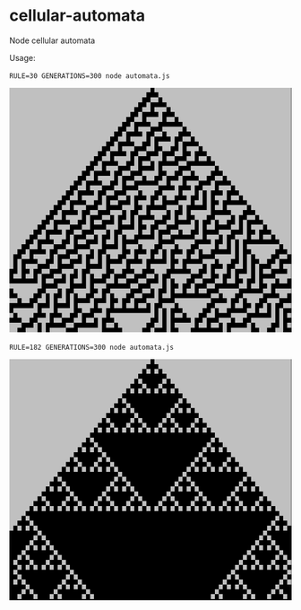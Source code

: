 # cellular-automata
Node cellular automata

Usage:

`RULE=30 GENERATIONS=300 node automata.js`

![Screenshot](images/rule30.png)

`RULE=182 GENERATIONS=300 node automata.js`

![Screenshot](images/rule182.png)
